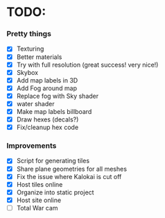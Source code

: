 # TODO:

### Pretty things

- [x] Texturing
- [x] Better materials
- [x] Try with full resolution (great success! very nice!)
- [x] Skybox
- [x] Add map labels in 3D
- [x] Add Fog around map
- [x] Replace fog with Sky shader
- [x] water shader
- [x] Make map labels billboard
- [x] Draw hexes (decals?)
- [x] Fix/cleanup hex code 

### Improvements

- [x] Script for generating tiles
- [x] Share plane geometries for all meshes
- [x] Fix the issue where Kalokai is cut off
- [x] Host tiles online
- [x] Organize into static project
- [x] Host site online
- [ ] Total War cam 
